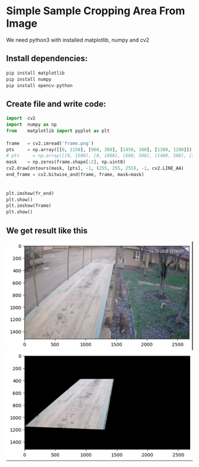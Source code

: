 
# Simple Sample Cropping Area From Image

We need python3 with installed matplotlib, numpy and cv2

## Install dependencies:
```py
pip install matplotlib
pip install numpy
pip install opencv-python
```
## Create file and write code:
```py
import  cv2
import  numpy as np
from    matplotlib import pyplot as plt

frame   = cv2.imread('frame.png')
pts     = np.array([[0, 1150], [900, 380], [1450, 380], [1300, 1200]])
# pts     = np.array([[0, 1500], [0, 1000], [600, 500], [1400, 500], [1400, 1500]])
mask    = np.zeros(frame.shape[:2], np.uint8)
cv2.drawContours(mask, [pts], -1, (255, 255, 255), -1, cv2.LINE_AA)
end_frame = cv2.bitwise_and(frame, frame, mask=mask)


plt.imshow(fr_end)
plt.show()
plt.imshow(frame)
plt.show()


```

## We get result like this

![Image](photo_2023-12-13_18-01-01.png)
![Image](photo_2023-12-13_17-53-34.png)
